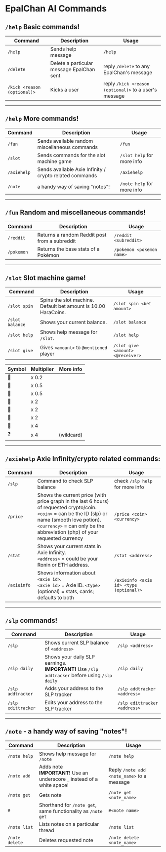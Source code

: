 EpalChan AI Commands
===============

`/help` Basic commands!
----------

| Command | Description | Usage |
| ------ | ----------- | -----------|
| `/help`  | Sends help message | `/help` |
| `/delete` | Delete a particular message EpalChan sent | reply `/delete` to any EpalChan's message | 
| `/kick <reason (optional)>` | Kicks a user | reply `/kick <reason (optional)>` to a user's message |

---

`/help` More commands!
----------

| Command  | Description | Usage      |
| ------   | ----------- | -----------|
| `/fun`     | Sends available random miscellaneous commands | `/fun` |  
| `/slot`     | Sends commands for the slot machine game | `/slot help` for more info |  
| `/axiehelp`     | Sends available Axie Infinity / crypto related commands | `/axiehelp` |  
| `/note`     | a handy way of saving "notes"! | `/note help` for more info |  


---


`/fun` Random and miscellaneous commands!
----------

| Command  | Description | Usage      |
| ------   | ----------- | -----------|
| `/reddit` |  Returns a random Reddit post from a subreddit | `/reddit <subreddit>` |
| `/pokemon` | Returns the base stats of a Pokémon | `/pokemon <pokemon name>`|


--- 


`/slot` Slot machine game!
----------

| Command | Description | Usage |
| ------   | ----------- | -----------|
| `/slot spin` | Spins the slot machine. Default bet amount is 10.00 HaraCoins. | `/slot spin <bet amount>` |
| `/slot balance` | Shows your current balance. | `/slot balance` |
| `/slot help` | Shows help message for `/slot`. | `/slot help` |
| `/slot give` | Gives `<amount>` to `@mentioned` player | `/slot give <amount> <@receiver>`| 

| Symbol | Multiplier | More info |
|--------|------------|-----------|
🍄 | x 0.2
🍒 | x 0.5 
🍌 | x 0.5 
🍎 | x 2 
🍊 | x 2 
🍇 | x 2 
🌟 | x 4 
❓ | x 4  |(wildcard)


---


`/axiehelp` Axie Infinity/crypto related commands:
----------

| Command | Description | Usage |
| ------   | ----------- | -----------|
| `/slp` | Command to check SLP balance | check `/slp help` for more info |
| `/price` | Shows the current price (with price graph in the last 6 hours) of requested crypto/coin.<br>`<coin>` = can be the ID (slp) or name (smooth love potion). <br>`<currency>` = can only be the abbreviation (php) of your requested currency| `/price <coin> <currency>` |
| `/stat` | Shows your current stats in Axie Infinity. <br> `<address>` = could be your Ronin or ETH address. | `/stat <address>` | 
| `/axieinfo` | Shows information about `<axie id>`. <br> `<axie id>` = Axie ID. `<type>` (optional) = stats, cards; defaults to both | `/axieinfo <axie id> <type (optional)>`|


---


`/slp` commands!
----------

| Command | Description | Usage |
| ------   | ----------- | -----------|
| `/slp` | Shows current SLP balance of `<address>` | `/slp <address>`|
| `/slp daily` | Shows your daily SLP earnings.<br>**IMPORTANT!** Use `/slp addtracker` before using `/slp daily` | `/slp daily`|
| `/slp addtracker` | Adds your address to the SLP tracker | `/slp addtracker <address>` |
| `/slp edittracker` | Edits your address to the SLP tracker | `/slp edittracker <address>` |


---


`/note` - a handy way of saving "notes"!
----------

| Command        | Description | Usage |
| ---------------| ----------- | -----------|
| `/note help`   | Shows help message for `/note` | `/note help` |
| `/note add`    | Adds note<br>**IMPORTANT!** Use an underscore _ instead of a white space!| Reply `/note add <note_name>` to a message|
| `/note get`    | Gets note | `/note get <note_name>` |
| `#`            | Shorthand for `/note get`, same functionality as `/note get` | `#<note name>`|
| `/note list`   | Lists notes on a particular thread | `/note list` |
| `/note delete` | Deletes requested note | `/note delete <note_name>` |
